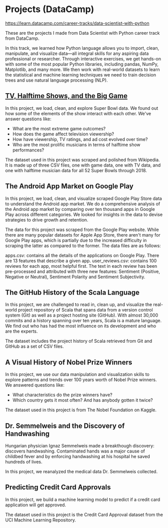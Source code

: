 # Projects (DataCamp)
https://learn.datacamp.com/career-tracks/data-scientist-with-python

These are the projects I made from Data Scientist with Python career  track from DataCamp.

In this track, we learned how Python language allows you to import, clean, manipulate, and visualize data—all integral skills for any aspiring data professional or researcher. Through interactive exercises, we get hands-on with some of the most popular Python libraries, including pandas, NumPy, Matplotlib, and many more. We then work with real-world datasets to learn the statistical and machine learning techniques we need to train decision trees and use natural language processing (NLP).


## [TV, Halftime Shows, and the Big Game](https://github.com/anendozo/Projects/A%20Visual%20History%20of%20Nobel%20Prize%20Winners)
In this project, we load, clean, and explore Super Bowl data. We found out how some of the elements of the show interact with each other. We've answer questions like:

* What are the most extreme game outcomes?
* How does the game affect television viewership?
* How have viewership, TV ratings, and ad cost evolved over time?
* Who are the most prolific musicians in terms of halftime show performances?

The dataset used in this project was scraped and polished from Wikipedia. It is made up of three CSV files, one with game data, one with TV data, and one with halftime musician data for all 52 Super Bowls through 2018.


## The Android App Market on Google Play
In this project, we load, clean, and visualize scraped Google Play Store data to understand the Android app market.
We do a comprehensive analysis of the Android app market by comparing over ten thousand apps in Google Play across different categories. We looked for insights in the data to devise strategies to drive growth and retention.

The data for this project was scraped from the Google Play website. While there are many popular datasets for Apple App Store, there aren't many for Google Play apps, which is partially due to the increased difficulty in scraping the latter as compared to the former. The data files are as follows:

apps.csv: contains all the details of the applications on Google Play. There are 13 features that describe a given app.
user_reviews.csv: contains 100 reviews for each app, most helpful first. The text in each review has been pre-processed and attributed with three new features: Sentiment (Positive, Negative or Neutral), Sentiment Polarity and Sentiment Subjectivity.


## The GitHub History of the Scala Language
In this project, we are challenged to read in, clean up, and visualize the real-world project repository of Scala that spans data from a version control system (Git) as well as a project hosting site (GitHub). With almost 30,000 commits and a history spanning over ten years, Scala is a mature language. We find out who has had the most influence on its development and who are the experts.

The dataset includes the project history of Scala retrieved from Git and GitHub as a set of CSV files.


## A Visual History of Nobel Prize Winners
In this project, we use our data manipulation and visualization skills to explore patterns and trends over 100 years worth of Nobel Prize winners.
We answered questions like:
* What characteristics do the prize winners have? 
* Which country gets it most often? And has anybody gotten it twice? 

The dataset used in this project is from The Nobel Foundation on Kaggle.


## Dr. Semmelweis and the Discovery of Handwashing
Hungarian physician Ignaz Semmelweis made a breakthough discovery: discovers handwashing. Contaminated hands was a major cause of childbed fever and by enforcing handwashing at his hospital he saved hundreds of lives.

In this project, we reanalyzed the medical data Dr. Semmelweis collected. 


## Predicting Credit Card Approvals
In this project, we build a machine learning model to predict if a credit card application will get approved.

The dataset used in this project is the Credit Card Approval dataset from the UCI Machine Learning Repository.
